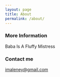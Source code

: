 ```yaml
---
layout: page
title: About
permalink: /about/
---
```


### More Information

Baba Is A Fluffy Mistress

### Contact me

[imaleney@gmail.com](mailto:imaleney@gmail.com)
